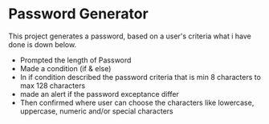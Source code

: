 # Password Generator 
This project generates a password, based on a user's criteria what i have done is down below.
- Prompted the length of Password
- Made a condition (if & else)
- In if condition described the password criteria that is min 8 characters to max 128 characters
- made an alert if the password exceptance differ
- Then confirmed where user can choose the characters like lowercase, uppercase, numeric and/or special characters
